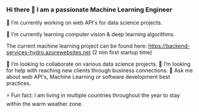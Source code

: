 ### Hi there 👋 I am a passionate Machine Learning Engineer


🔭 I’m currently working on web API's for data science projects.

🌱 I’m currently learning computer vision & deep learning algorithms.

The current machine learning project can be found here: https://backend-services-hydro.azurewebsites.net (2 min first startup time)


👯 I’m looking to collaborate on various data science projects.
🤔 I’m looking for help with reaching new clients through business connections. 
💬 Ask me about web API's, Machine Learning or software development best practices. 

⚡ Fun fact: I am living in multiple countries throughout the year to stay within the warm weather zone. 
